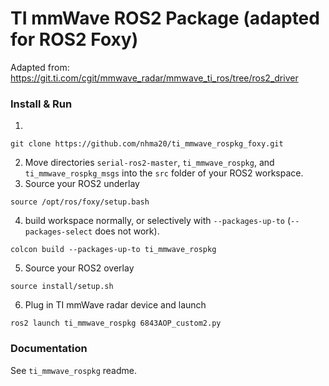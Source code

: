 # TI mmWave ROS2 Package (adapted for ROS2 Foxy)

Adapted from: https://git.ti.com/cgit/mmwave_radar/mmwave_ti_ros/tree/ros2_driver


### Install & Run

1. 
```
git clone https://github.com/nhma20/ti_mmwave_rospkg_foxy.git
```
2. Move directories `serial-ros2-master`, `ti_mmwave_rospkg`, and `ti_mmwave_rospkg_msgs` into the `src` folder of your ROS2 workspace.
3. Source your ROS2 underlay
```
source /opt/ros/foxy/setup.bash
```
4. build workspace normally, or selectively with `--packages-up-to` (`--packages-select` does not work).
```
colcon build --packages-up-to ti_mmwave_rospkg
```
5. Source your ROS2 overlay
```
source install/setup.sh
```
6. Plug in TI mmWave radar device and launch
```
ros2 launch ti_mmwave_rospkg 6843AOP_custom2.py
```




### Documentation

See `ti_mmwave_rospkg` readme.
